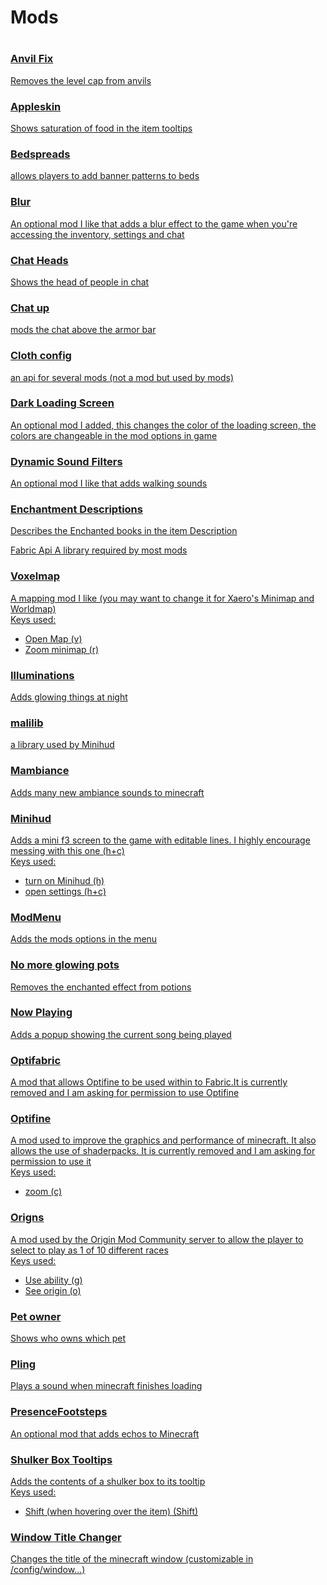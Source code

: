 <h1>Mods<h1>

<h3><a href="https://www.curseforge.com/minecraft/mc-mods/anvil-fix">Anvil Fix</h3>
Removes the level cap from anvils

<h3><a href="https://www.curseforge.com/minecraft/mc-mods/appleskin">Appleskin</h3>
Shows saturation of food in the item tooltips

<h3><a href="https://www.curseforge.com/minecraft/mc-mods/bedspreads-fabric">Bedspreads</h3>
allows players to add banner patterns to beds

<h3><a href="https://www.curseforge.com/minecraft/mc-mods/blur-fabric">Blur</h3>
An optional mod I like that adds a blur effect to the game when you're accessing the inventory, settings and chat

<h3><a href="https://www.curseforge.com/minecraft/mc-mods/chat-heads">Chat Heads</h3>
Shows the head of people in chat

<h3><a href="https://www.curseforge.com/minecraft/mc-mods/chat-up">Chat up</h3>
mods the chat above the armor bar

<h3><a href="https://www.curseforge.com/minecraft/mc-mods/cloth-config">Cloth config</h3>
an api for several mods (not a mod but used by mods)

<h3><a href="https://www.curseforge.com/minecraft/mc-mods/dark-loading-screen">Dark Loading Screen</h3>
An optional mod I added, this changes the color of the loading screen, the colors are changeable in the mod options in game

<h3><a href="https://www.curseforge.com/minecraft/mc-mods/dynamic-sound-filters">Dynamic Sound Filters</h3>
An optional mod I like that adds walking sounds

<h3><a href="https://www.curseforge.com/minecraft/mc-mods/enchantment-descriptions">Enchantment Descriptions</h3>
Describes the Enchanted books in the item Description

<f3><a href="https://www.curseforge.com/minecraft/mc-mods/fabric-api">Fabric Api</f3>
A library required by most mods

<h3><a href="https://www.curseforge.com/minecraft/mc-mods/voxelmap">Voxelmap</h3>
A mapping mod I like (you may want to change it for Xaero's Minimap and Worldmap)
<br>
Keys used:
<ul>
 <li>Open Map (v)</li>
 <li>Zoom minimap (r)</li>
</ul>

<h3><a href="https://www.curseforge.com/minecraft/mc-mods/illuminations">Illuminations</h3>
Adds glowing things at night

<h3><a href="https://www.curseforge.com/minecraft/mc-mods/malilib">malilib</h3>
a library used by Minihud

<h3><a href="">Mambiance</h3>
Adds many new ambiance sounds to minecraft

<h3><a href="https://www.curseforge.com/minecraft/mc-mods/minihud">Minihud</h3>
Adds a mini f3 screen to the game with editable lines. I highly encourage messing with this one (h+c)
<br>
Keys used:
<ul>
 <li>turn on Minihud (h)</li>
 <li>open settings (h+c)</li>
</ul>

<h3><a href="https://www.curseforge.com/minecraft/mc-mods/modmenu">ModMenu</h3>
Adds the mods options in the menu

<h3><a href="">No more glowing pots</h3>
Removes the enchanted effect from potions

<h3><a href="">Now Playing</h3>
Adds a popup showing the current song being played

<h3><a href="https://www.curseforge.com/minecraft/mc-mods/optifabric">Optifabric</h3>
A mod that allows Optifine to be used within to Fabric.It is currently removed and I am asking for permission to use Optifine

<h3><a href="https://optifine.net/downloads">Optifine</h3>
A mod used to improve the graphics and performance of minecraft. It also allows the use of shaderpacks. It is currently removed and I am asking for permission to use it
<br>
Keys used:
<ul>
 <li>zoom (c)</li>
</ul>

<h3><a href="https://www.curseforge.com/minecraft/mc-mods/origins">Origns</h3>
A mod used by the Origin Mod Community server to allow the player to select to play as 1 of 10 different races
<br>
Keys used:
<ul>
 <li>Use ability (g)</li>
 <li>See origin (o)</li>
</ul>

<h3><a href="https://www.curseforge.com/minecraft/mc-mods/pet-owner">Pet owner</h3>
Shows who owns which pet

<h3><a href="https://www.curseforge.com/minecraft/mc-mods/pling">Pling</h3>
Plays a sound when minecraft finishes loading

<h3><a href="https://www.curseforge.com/minecraft/mc-mods/presence-footsteps">PresenceFootsteps</h3>
An optional mod that adds echos to Minecraft

<h3><a href="https://www.curseforge.com/minecraft/mc-mods/shulkerboxtooltip">Shulker Box Tooltips</h3>
Adds the contents of a shulker box to its tooltip
<br>
Keys used:
<ul>
 <li>Shift (when hovering over the item) (Shift)</li>
</ul>

<h3><a href="https://www.curseforge.com/minecraft/mc-mods/window-title-changer">Window Title Changer</h3>
Changes the title of the minecraft window (customizable in /config/window...)
